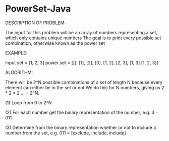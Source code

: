 # PowerSet-Java

DESCRIPTION OF PROBLEM:

The input for this problem will be an array of numbers representing a set, which only contains unique numbers
The goal is to print every possible set combination, otherwise known as the power set


EXAMPLE:

input set = [1, 2, 3]
power set = [[], [1], [2], [3], [1, 2], [2, 3], [1, 3] [1, 2, 3]]


ALGORITHM:

There will be 2^N possible combinations of a set of length N because every element can either be in the set or not 
We do this for N numbers, giving us 2 * 2 * 2 ... = 2^N. 

(1) Loop from 0 to 2^N

(2) For each number get the binary representation of the number, e.g. 3 = 011

(3) Determine from the binary representation whether or not to include a number from the set, e.g. 011 = [exclude, include, include]

